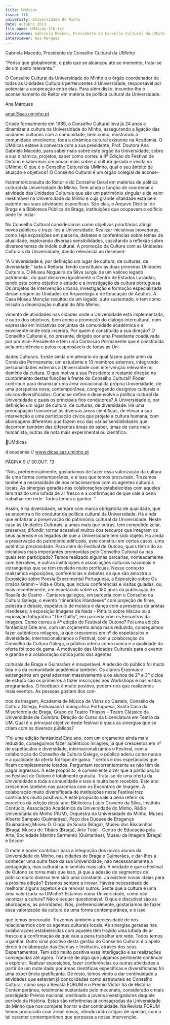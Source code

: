 ```yaml
---
title: UMdicas
issue: 116
university: Universidade do Minho
date: outubro 2013
file_name: UMdicas-116.txt
interviewee: Gabriela Macedo, Presidente do Conselho Cultural da UMinho
interviewer: Ana Marques
---
```


Gabriela Macedo, Presidente do Conselho Cultural da UMinho

“Penso que globalmente, e pelo que se alcançou até ao momento, trata-se de um posto relevante.”

O Conselho Cultural da Universidade do Minho é o
órgão coordenador de todas as Unidades Culturais
pertencentes à Universidade, responsável por potenciar a cooperação entre elas. Para além disso,
incumbe-lhe o aconselhamento do Reitor em matéria de política cultural da Universidade.

Ana Marques

anac@sas.uminho.pt

Criado formalmente em 1989, o Conselho Cultural
leva já 24 anos a dinamizar a cultura na Universidade do Minho, assegurando a ligação das unidades
culturais com a comunidade, bem como, mostrando
à comunidade envolvente, toda a dinâmica cultural
existente na Academia. O UMdicas esteve à conversa com a sua presidente, Prof. Doutora Ana Gabriela Macedo, para saber mais sobre este órgão da
Universidade, sobre a sua dinâmica, projetos, saber
como correu a 4ª Edição do Festival de Outono e
sabermos um pouco mais sobre a cultura gerada e
vivida na UMinho.
O que é o Conselho Cultural da UMinho, qual
o seu âmbito de atuação e objetivos?
O Conselho Cultural é um órgão colegial de aconse-

lhamento/consulta do Reitor e do Conselho Geral
em matérias de política cultural da Universidade do
Minho. Tem ainda a função de coordenar a atividade das Unidades Culturais que são um património
singular e de valor inestimável na Universidade do
Minho e cuja grande vitalidade está bem patente
nas suas atividades específicas. São elas, o Arquivo
Distrital de Braga e a Biblioteca Pública de Braga,
instituições que ocupavam o edifício onde foi insta-

No Conselho Cultural consideramos como objetivos prioritários atingir novos públicos e traze-los à
Universidade. Realizar iniciativas inovadoras, como
seja exposições em parceria, debates e conferências sobre temas da atualidade, explorando diversas
sensibilidades, suscitando a reflexão sobre diversos
temas de índole cultural.
A promoção da Cultura com as Unidades Culturais
da Universidade, dando relevância ao desenvol-

“A Universidade é, por definição um lugar de cultura,
de culturas, de diversidade.”
lada a Reitoria, tendo constituído as duas primeiras
Unidades Culturais. O Museu Nogueira da Silva
surgiu de um valioso legado patrimonial, do qual
decorreu igualmente o Centro de Estudos Lusíadas,
tendo este como objetivo o estudo e a investigação
da cultura portuguesa. Os projetos de intervenção
urbana, investigação e formação especializada deram origem às Unidades de Arqueologia e de Educação de Adultos. A Casa Museu Monção resultou de
um legado, auto sustentado, e tem como missão a
dinamização cultural do Alto Minho.

vimento de atividades nas cidades onde a Universidade está implementada, é outro dos objetivos,
bem como a promoção do diálogo intercultural, com
expressão em iniciativas conjuntas da comunidade
académica e a envolvente onde está inserida.
Por quem é constituída a sua direção?
O Conselho Cultural é, no presente, dirigido por uma
Presidente coadjuvada por um Vice-Presidente e tem
uma Comissão Permanente que é constituída pela
presidência e pelos responsáveis de todas as Uni-

dades Culturais. Existe ainda um plenário do qual
fazem parte além da Comissão Permanente, um estudante e 10 membros externos, integrando personalidades externas à Universidade com intervenção
relevante no domínio da cultura.
O que motiva a sua Presidente e restante direção no cumprimento destas funções à frente do Conselho Cultural?
Poder contribuir para dinamizar uma área vocacional da própria Universidade, de uma perspetiva
nova, contemporânea, congregando desígnios culturais e cívicos diversificados.
Como se define e desenvolve a política cultural da Universidade e quais os principais fios
condutores?
A Universidade é, por definição um lugar de cultura,
de culturas, de diversidade. Há uma preocupação
transversal às diversas áreas científicas, de elevar a
sua intervenção a uma participação cívica que projete a cultura humana, com abordagens diferentes
que fazem eco das várias sensibilidades que decorrem também das diferentes áreas do saber, umas
de cariz mais humanista, outras de nota mais experimental ou científica.

UMdicas

d academia // www.dicas.sas.uminho.pt

PÁGINA 9 // 30.OUT. 13

“Nós, preferencialmente,
gostaríamos de fazer essa
valorização da cultura de
uma forma contemporânea, e é isso que temos
procurado. Trazemos
também a necessidade de
nos relacionarmos com os
agentes culturais locais. As
sinergias geradas nas colaborações estabelecidas
com aqueles têm trazido
uma lufada de ar fresco e
a confirmação de que vale
a pena trabalhar em rede.
Todos temos a ganhar. ”

Assim, é na diversidade, sempre com marca obrigatória de qualidade, que se encontra o fio condutor da
política cultural da Universidade.
Há ainda que enfatizar a preservação do património
cultural da Universidade. Neste caso às Unidades
Culturais, a umas mais que outras, tem competido
zelar, preservar, difundir, tornar acessível muitos dos
tesouros que integram os seus acervos e os legados
de que a Universidade tem sido objeto. Há ainda a
preservação do património edificado, este constitui
em certos casos, uma autêntica preciosidade.
Para além do Festival de Outono, quais têm
sido as iniciativas mais importantes promovidas pelo Conselho Cultural ou nas quais tem
participado?
Temos realizado algumas parcerias, nomeadamente
com Serralves, e outras instituições e associações
culturais nacionais e estrangeiras que se têm revelado muito profícuas. Nesse contexto realizamos exposições, conferências e debates de que são amostra
a Exposição sobre Poesia Experimental Portuguesa,
a Exposição sobre Os Irmãos Grimm – Vida e Obra,
que incluiu conferências e visitas guiadas, ou, mais
recentemente, um espetáculo sobre os 150 anos da
publicação de Rosalía de Castro - Cantares gallegos,
em parceria com o Conselho da Cultura Galega;
o evento “Itinerários Irlandeses” com projeção de
filme, palestra e debate, espetáculo de música e
dança com a presença de aristas irlandeses; a exposição Imagens de Nada - Pintura sobre Macau ou a
exposição fotográfica “The Guilty”, em parceria com
os Encontros da Imagem.
Como correu a 4ª edição do Festival de Outono?
Foi uma edição fantástica! Este ano, com um orçamento ainda mais reduzido, conseguimos fazer
autênticos milagres, já que crescemos em nº de
espetáculos e diversidade, internacionalizámos o
Festival, com a colaboração do Conselho da Cultura
Galega, o público aderiu como nunca e a qualidade
da oferta foi topo de gama.
A motivação das Unidades Culturais para o evento
é grande e a colaboração obtida junto dos agentes

culturais de Braga e Guimarães é insuperável.
A adesão do público foi muito boa e a da comunidade académica também. Os alunos Erasmus e
estrangeiros em geral aderiram massivamente e os
alunos de 2º e 3º ciclos de estudo são os primeiros
a fazer inscrições nos Workshops e nas visitas programadas.
O feedback é muito positivo, pedem-nos que realizemos mais eventos. As pessoas gostam dos con-

tros de Imagem, Academia de Música de Viana do
Castelo, Consello da Cultura Galega, Embaixada Lomografica Portuguesa, Santa Casa da Misericórdia
de Braga, Grupo de Teatro Thiasos – Teatro Clássico
da Universidade de Coimbra, Direção do Curso da
Licenciatura em Teatro da UM.
Qual é o principal objetivo deste festival e
quais as sinergias que se criam com os diversos públicos?

“Foi uma edição fantástica!
Este ano, com um orçamento ainda mais reduzido,
conseguimos fazer autênticos milagres, já que crescemos
em nº de espetáculos e diversidade, internacionalizámos o
Festival, com a colaboração do Conselho da Cultura
Galega, o público aderiu como nunca e a qualidade da
oferta foi topo de gama. ”
certos e dos espetáculos que ficam completamente
lotados. Perguntam recorrentemente se não têm
de pagar ingressos. A este propósito, é conveniente dizer que a participação no Festival de Outono é
totalmente gratuita. Trata-se de uma oferta da Universidade a toda a comunidade e isso é muito bem
recebido.
Este ano crescemos também nas parcerias com os
Encontros de Imagem. A colaboração muito diversificada de instituições neste Festival traz contributos
muito positivos. A este propósito vale a pena referir
os parceiros da edição deste ano: Biblioteca Lúcio
Craveiro da Silva, Instituto Confúcio, Associação
Académica da Universidade do Minho, Rádio Universitária do Minho (RUM), Orquestra da Universidade
do Minho, Museu Alberto Sampaio (Guimarães),
Paço dos Duques de Bragança (Guimarães),Museu
D. Diogo de Sousa (Braga), Museu dos Biscainhos
(Braga) Museu de Tibães (Braga), Arte Total - Centro
de Educação pela Arte, Sociedade Martins Sarmento (Guimarães), Museu da Imagem (Braga) e Encon-

O mote é poder contribuir para a integração dos
novos alunos da Universidade do Minho, nas cidades de Braga e Guimarães, e dar-lhes a conhecer
uma outra face da sua Universidade, não necessariamente a pedagógica, mas cultural num sentido
mais lato.
A verdade é que o Festival de Outono se torna mais
que isso, já que a adesão de segmentos de público
muito diverso tem sido uma constante.
Já existem novas ideias para a próxima edição?
Estamos sempre a inovar. Haverá necessidade de
melhorar alguns aspetos e de renovar outros.
Sente que a cultura é uma área valorizada na
UMinho?
Estamos numa Universidade, como não valorizar a
cultura? Não é sequer questionável. O que é discutível são as abordagens, as prioridades. Nós, preferencialmente, gostaríamos de fazer essa valorização
da cultura de uma forma contemporânea, e é isso

que temos procurado. Trazemos também a necessidade de nos relacionarmos com os agentes culturais
locais. As sinergias geradas nas colaborações estabelecidas com aqueles têm trazido uma lufada de ar
fresco e a confirmação de que vale a pena trabalhar
em rede. Todos temos a ganhar.
Outro sinal positivo desta gestão do Conselho Cultural é o apelo direto à colaboração das Escolas e Institutos, através dos seus Departamentos. Tem sido
muito positiva essa interligação e as realizações conseguidas até agora. Trata-se de algo que julgamos
pertinente continuar a explorar. Realizar exposições,
fazer conferências ou outras atividades a partir de
um mote dado por áreas científicas específicas e diversificadas foi uma experiência gratificante.
De resto, temos vindo a dar continuidade a atividades que estavam já consolidadas como estruturais
ao Conselho Cultural, como seja a Revista FORUM
e o Prémio Victor Sá de História Contemporânea,
totalmente sustentado pelo mecenato, considerado
o mais prestigiado Prémio nacional, destinado a
jovens investigadores daquele período da História.
Estas são referências já consagradas da Universidade do Minho que nos compete honrar e dar continuidade. Na Revista FORUM temos procurado criar
áreas novas, introduzindo artigos de opinião, com o
tal caracter contemporâneo que perpassa a nossa
intervenção.


